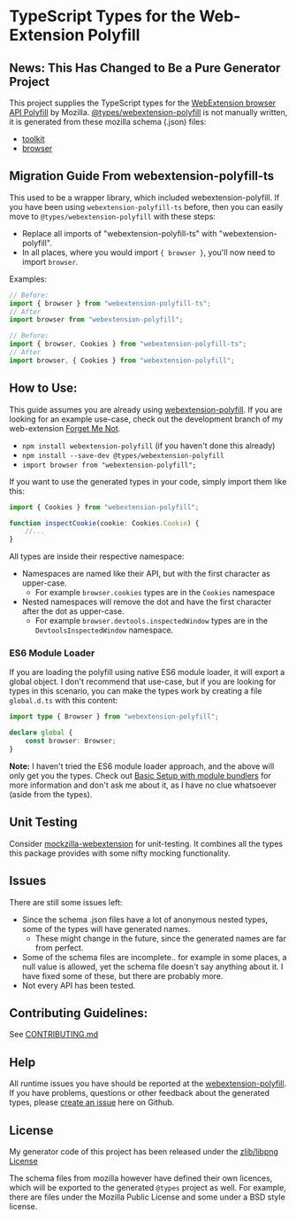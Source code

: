 # TypeScript Types for the Web-Extension Polyfill

## News: This Has Changed to Be a Pure Generator Project

This project supplies the TypeScript types for the [WebExtension browser API Polyfill](https://github.com/mozilla/webextension-polyfill) by Mozilla.
[@types/webextension-polyfill](https://www.npmjs.com/package/@types/webextension-polyfill) is not manually written, it is generated from these mozilla schema (.json) files:
  * [toolkit](https://hg.mozilla.org/integration/autoland/raw-file/tip/toolkit/components/extensions/schemas/)
  * [browser](https://hg.mozilla.org/integration/autoland/raw-file/tip/browser/components/extensions/schemas/)

## Migration Guide From webextension-polyfill-ts

This used to be a wrapper library, which included webextension-polyfill. If you have been using `webextension-polyfill-ts` before, then you can easily move to `@types/webextension-polyfill` with these steps:

- Replace all imports of "webextension-polyfill-ts" with "webextension-polyfill".
- In all places, where you would import `{ browser }`, you'll now need to import `browser`.

Examples:

```TypeScript
// Before:
import { browser } from "webextension-polyfill-ts";
// After
import browser from "webextension-polyfill";

// Before:
import { browser, Cookies } from "webextension-polyfill-ts";
// After
import browser, { Cookies } from "webextension-polyfill";
```

## How to Use:
This guide assumes you are already using [webextension-polyfill](https://github.com/mozilla/webextension-polyfill).
If you are looking for an example use-case, check out the development branch of my web-extension [Forget Me Not](https://github.com/lusito/forget-me-not/tree/develop).

* `npm install webextension-polyfill` (if you haven't done this already)
* `npm install --save-dev @types/webextension-polyfill`
* `import browser from "webextension-polyfill";`

If you want to use the generated types in your code, simply import them like this:
```typescript
import { Cookies } from "webextension-polyfill";

function inspectCookie(cookie: Cookies.Cookie) {
    //...
}
```

All types are inside their respective namespace:
* Namespaces are named like their API, but with the first character as upper-case.
  * For example `browser.cookies` types are in the `Cookies` namespace
* Nested namespaces will remove the dot and have the first character after the dot as upper-case.
  * For example `browser.devtools.inspectedWindow` types are in the `DevtoolsInspectedWindow` namespace.

### ES6 Module Loader

If you are loading the polyfill using native ES6 module loader, it will export a global object.
I don't recommend that use-case, but if you are looking for types in this scenario, you can make the types work by creating a file `global.d.ts` with this content:

```typescript
import type { Browser } from "webextension-polyfill";

declare global {
    const browser: Browser;
}
```

**Note:** I haven't tried the ES6 module loader approach, and the above will only get you the types. Check out [Basic Setup with module bundlers](https://github.com/mozilla/webextension-polyfill#basic-setup-with-module-bundlers) for more information and don't ask me about it, as I have no clue whatsoever (aside from the types).

## Unit Testing
Consider [mockzilla-webextension](https://lusito.github.io/mockzilla-webextension/) for unit-testing. It combines all the types this package provides with some nifty mocking functionality.

## Issues
There are still some issues left:
* Since the schema .json files have a lot of anonymous nested types, some of the types will have generated names.
  * These might change in the future, since the generated names are far from perfect.
* Some of the schema files are incomplete.. for example in some places, a null value is allowed, yet the schema file doesn't say anything about it. I have fixed some of these, but there are probably more.
* Not every API has been tested.

## Contributing Guidelines:

See [CONTRIBUTING.md](CONTRIBUTING.md)

## Help
All runtime issues you have should be reported at the [webextension-polyfill](https://github.com/mozilla/webextension-polyfill).
If you have problems, questions or other feedback about the generated types, please [create an issue](https://github.com/Lusito/webextension-polyfill-ts/issues) here on Github.

## License
My generator code of this project has been released under the [zlib/libpng License](https://github.com/Lusito/webextension-polyfill-ts/blob/master/LICENSE)

The schema files from mozilla however have defined their own licences, which will be exported to the generated `@types` project as well.
For example, there are files under the Mozilla Public License and some under a BSD style license.
